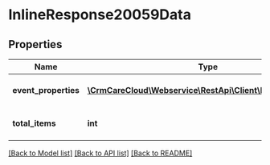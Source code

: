# InlineResponse20059Data

## Properties
Name | Type | Description | Notes
------------ | ------------- | ------------- | -------------
**event_properties** | [**\CrmCareCloud\Webservice\RestApi\Client\Model\Property[]**](Property.md) | List of event properties | [optional] 
**total_items** | **int** | Count of all found event properties | [optional] 

[[Back to Model list]](../../README.md#documentation-for-models) [[Back to API list]](../../README.md#documentation-for-api-endpoints) [[Back to README]](../../README.md)

